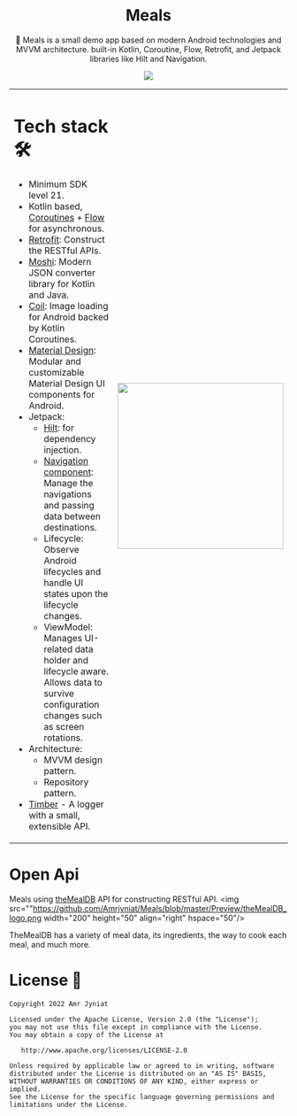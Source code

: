 <h1 align="center">Meals</h1>

<p align="center">🍔 Meals is a small demo app based on modern Android technologies and MVVM architecture. built-in Kotlin, Coroutine, Flow, Retrofit, and Jetpack libraries like Hilt and Navigation.</p>

<p align="center">
<img src="https://github.com/Amrjyniat/Meals/blob/master/Preview/screenshots.png"/>
</p>

<table> 
<tr>
<td>

# Tech stack 🛠
- Minimum SDK level 21.
- Kotlin based, [Coroutines](https://github.com/Kotlin/kotlinx.coroutines) + [Flow](https://kotlin.github.io/kotlinx.coroutines/kotlinx-coroutines-core/kotlinx.coroutines.flow/) for asynchronous.
- [Retrofit](https://square.github.io/retrofit/): Construct the RESTful APIs.
- [Moshi](https://github.com/square/moshi): Modern JSON converter library for Kotlin and Java.
- [Coil](https://coil-kt.github.io/coil/): Image loading for Android backed by Kotlin Coroutines.
- [Material Design](https://github.com/material-components/material-components-android): Modular and customizable Material Design UI components for Android.
- Jetpack:
  - [Hilt](https://dagger.dev/hilt/): for dependency injection.
  - [Navigation component](https://developer.android.com/guide/navigation/navigation-getting-started): Manage the navigations and passing data between destinations.
  - Lifecycle: Observe Android lifecycles and handle UI states upon the lifecycle changes.
  - ViewModel: Manages UI-related data holder and lifecycle aware. Allows data to survive configuration changes such as screen rotations.
- Architecture:
  - MVVM design pattern.
  - Repository pattern.
- [Timber](https://github.com/JakeWharton/timber) - A logger with a small, extensible API.

</td>
<td>
 <p align="right">
      <img src="https://github.com/Amrjyniat/Meals/blob/master/Preview/video.gif" width="300"/>
   </p>
</td>
</tr>
</table>

# Open Api
Meals using [theMealDB](https://www.themealdb.com/api.php) API for constructing RESTful API.
<img src=""https://github.com/Amrjyniat/Meals/blob/master/Preview/theMealDB_logo.png width="200" height="50" align="right" hspace="50"/>

TheMealDB has a variety of meal data, its ingredients, the way to cook each meal, and much more.
# License 🔖

```
Copyright 2022 Amr Jyniat

Licensed under the Apache License, Version 2.0 (the "License");
you may not use this file except in compliance with the License.
You may obtain a copy of the License at

   http://www.apache.org/licenses/LICENSE-2.0

Unless required by applicable law or agreed to in writing, software
distributed under the License is distributed on an "AS IS" BASIS,
WITHOUT WARRANTIES OR CONDITIONS OF ANY KIND, either express or implied.
See the License for the specific language governing permissions and
limitations under the License.
```
